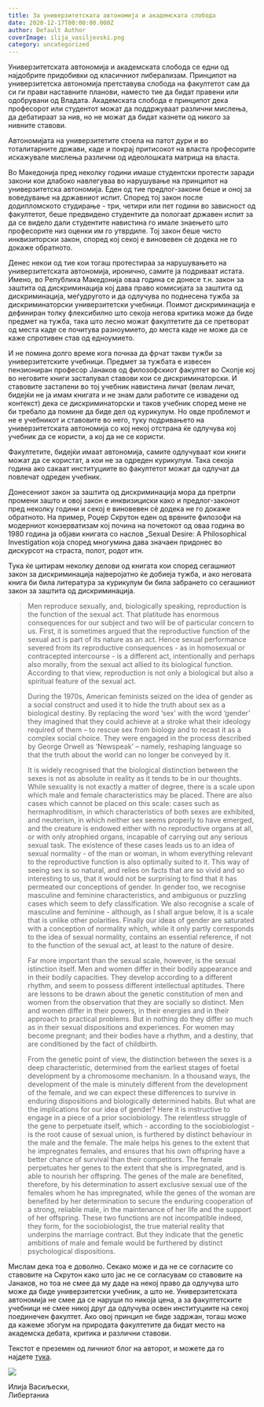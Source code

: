 ```yaml
---
title: За универзитетската автономија и академската слобода
date: 2020-12-17T00:00:00.000Z
author: Default Author
coverImage: ilija_vasiljevski.png
category: uncategorized
---
```


Универзитетската автономија и академската слобода се едни од најдобрите придобивки од класичниот либерализам. Принципот на универзитетска автономија претставува слобода на факултетот сам да си ги прави наставните планови, наместо тие да бидат правени или одобрувани од Владата. Академската слобода е принципот дека професорот или студентот можат да поддржуваат различни мислења, да дебатираат за нив, но не можат да бидат казнети од никого за нивните ставови.

Автономијата на универзитетите стоела на патот дури и во тоталитарните држави, каде и покрај притисокот на власта професорите искажувале мислења различни од идеолошката матрица на власта.

Во Македонија пред неколку години имаше студентски протести заради закони кои длабоко навлегуваа во нарушување на принципот на универзитетска автономија. Еден од тие предлог-закони беше и оној за воведување на државниот испит. Според тој закон после додипломското студирање - три, четири или пет години во зависност од факултетот, беше предвидено студентите да пологаат државен испит за да се видело дали студентите навистина го имале знаењето што професорите низ оценки им го утврдиле. Тој закон беше чисто инквизиторски закон, според кој секој е виновевен сѐ додека не го докаже обратното.

Денес некои од тие кои тогаш протестираа за нарушувањето на универзитетската автономија, иронично, самите ја подриваат истата. Имено, во Република Македонија оваа година се донесе т.н. закон за заштита од дискриминација кој дава право комисијата за заштита од дискриминација, меѓудругото и да одлучува по поднесена тужба за дискриминаторски универзитетски учебници. Поимот дискриминација е дефиниран толку флексибилно што секоја негова критика може да биде предмет на тужба, така што лесно можат факултетите да се претворат од места каде се почитува разноумието, до места каде не може да се каже спротивен став од едноумието.

И не помина долго време кога почнаа да фрчат такви тужби за универзитетските учебници. Предмет за тужбата е извесен пензиониран професор Јанаков од филозофскиот факултет во Скопје кој во неговите книги застапувал ставови кои се дискриминаторски. И ставовите застапени во тој учебник навистина личат (велам личат, бидејќи не ја имам книгата и не знам дали работите се извадени од контекст) дека се дискриминаторски и таков учебник според мене не би требало да помине да биде дел од курикулум. Но овде проблемот и не е учебникот и ставовите во него, туку подривањето на универзитетската автономија со кој некој отстрана ќе одлучува кој учебник да се користи, а кој да не се користи.

Факултетите, бидејќи имаат автономија, самите одлучуваат кои книги можат да се користат, а кои не за одреден курикулум. Така секоја година ако сакаат институциите во факултетот можат да одлучат да повлечат одреден учебник.

Донесениот закон за заштита од дискриминација мора да претрпи промени зашто и овој закон е инквизициски како и предлог-законот пред неколку години и секој е виновевен сѐ додека не го докаже обратното. На пример, Роџер Скрутон еден од врвните филозофи на модерниот конзерватизам кој почина на почетокот од оваа година во 1980 година ја објави книгата со наслов „Sexual Desire: A Philosophical Investigation која според многумина дава значаен придонес во дискурсот на страста, полот, родот итн.

Тука ќе цитирам неколку делови од книгата кои според сегашниот закон за дискриминација најверојатно ќе добиеја тужба, и ако неговата книга би била литература за курикулум би била забрането со сегашниот закон за заштита од дискриминација.

> Men reproduce sexually, and, biologically speaking, reproduction is the function of the sexual act. That platitude has enormous consequences for our subject and two will be of particular concern to us. First, it is sometimes argued that the reproductive function of the sexual act is part of its nature as an act. Hence sexual performance severed from its reproductive consequences - as in homosexual or contracepted intercourse - is a different act, intentionally and perhaps also morally, from the sexual act allied to its biological function. According to that view, reproduction is not only a biological but also a spiritual feature of the sexual act.
> 
> During the 1970s, American feminists seized on the idea of gender as a social construct and used it to hide the truth about sex as a biological destiny. By replacing the word ‘sex’ with the word ‘gender’ they imagined that they could achieve at a stroke what their ideology required of them – to rescue sex from biology and to recast it as a complex social choice. They were engaged in the process described by George Orwell as ‘Newspeak’ – namely, reshaping language so that the truth about the world can no longer be conveyed by it.
> 
> It is widely recognised that the biological distinction between the sexes is not as absolute in reality as it tends to be in our thoughts. While sexuality is not exactly a matter of degree, there is a scale upon which male and female characteristics may be placed. There are also cases which cannot be placed on this scale: cases such as hermaphroditism, in which characteristics of both sexes are exhibited, and neuterism, in which neither sex seems properly to have emerged, and the creature is endowed either with no reproductive organs at all, or with only atrophied organs, incapable of carrying out any serious sexual task. The existence of these cases leads us to an idea of sexual normality - of the man or woman, in whom everything relevant to the reproductive function is also optimally suited to it. This way of seeing sex is so natural, and relies on facts that are so vivid and so interesting to us, that it would not be surprising to find that it has permeated our conceptions of gender. In gender too, we recognise masculine and feminine characteristics, and ambiguous or puzzling cases which seem to defy classification. We also recognise a scale of masculine and feminine - although, as I shall argue below, it is a scale that is unlike other polarities. Finally our ideas of gender are saturated with a conception of normality which, while it only partly corresponds to the idea of sexual normality, contains an essential reference, if not to the function of the sexual act, at least to the nature of desire.
> 
> Far more important than the sexual scale, however, is the sexual istinction itself. Men and women differ in their bodily appearance and in their bodily capacities. They develop according to a different rhythm, and seem to possess different intellectual aptitudes. There are lessons to be drawn about the genetic constitution of men and women from the observation that they are socially so distinct. Men and women differ in their powers, in their energies and in their approach to practical problems. But in nothing do they differ so much as in their sexual dispositions and experiences. For women may become pregnant; and their bodies have a rhythm, and a destiny, that are conditioned by the fact of childbirth.
> 
> From the genetic point of view, the distinction between the sexes is a deep characteristic, determined from the earliest stages of foetal development by a chromosome mechanism. In a thousand ways, the development of the male is minutely different from the development of the female, and we can expect these differences to survive in enduring dispositions and biologically determined habits. But what are the implications for our idea of gender? Here it is instructive to engage in a piece of a prior sociobiology. The relentless struggle of the gene to perpetuate itself, which - according to the sociobiologist - is the root cause of sexual union, is furthered by distinct behaviour in the male and the female. The male helps his genes to the extent that he impregnates females, and ensures that his own offspring have a better chance of survival than their competitors. The female perpetuates her genes to the extent that she is impregnated, and is able to nourish her offspring. The genes of the male are benefited, therefore, by his determination to assert exclusive sexual use of the females whom he has impregnated, while the genes of the woman are benefited by her determination to secure the enduring cooperation of a strong, reliable male, in the maintenance of her life and the support of her offspring. These two functions are not incompatible indeed, they form, for the sociobiologist, the true material reality that underpins the marriage contract. But they indicate that the genetic ambitions of male and female would be furthered by distinct psychological dispositions.

Мислам дека тоа е доволно. Секако може и да не се согласите со ставовите на Скрутон како што јас не се согласувам со ставовите на Јанаков, но тоа не смее да му даде на некој право да одлучува што може да биде универзитетски учебник, а што не. Универзитетската автономија не смее да се наруши по никоја цена, а за факултетските учебници не смее никој друг да одлучува освен институциите на секој поединечен факултет. Ако овој принцип не биде задржан, тогаш може да кажеме збогум на природата факултетите да бидат место на академска дебата, критика и различни ставови.

Текстот е преземен од личниот блог на авторот, и можете да го најдете [тука](https://ilijav.substack.com/p/--a92?token=eyJ1c2VyX2lkIjoxNDA3Mjg0MCwicG9zdF9pZCI6MjQxODE0MjcsIl8iOiJWRVJIaSIsImlhdCI6MTYwNzg2NDAyOSwiZXhwIjoxNjA3ODY3NjI5LCJpc3MiOiJwdWItNzIwODEiLCJzdWIiOiJwb3N0LXJlYWN0aW9uIn0.Ajj3a1CUjaIMP282ZbSJ7329sB7y9x9Y8qLQU_Uv-rY).

![](http://libertaniabackup.local/wp-content/uploads/2020/08/ilija_vasiljevski.png)

Илија Васиљески,  
Либертаниа
